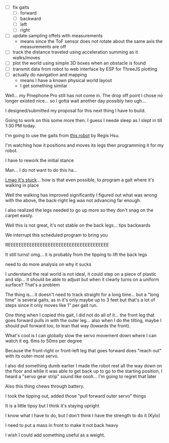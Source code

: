 - [ ] fix gaits
  - [ ] forward
  - [ ] backward
  - [ ] left
  - [ ] right
- [ ] update sampling offets with measurements
  - means since the ToF sensor does not rotate about the same axis the measurements are off
- [ ] track the distance traveled using acceleration summing as it walks/moves
- [ ] plot the world using simple 3D boxes when an obstacle is found
- [ ] transmit data from robot to web interface by ESP for ThreeJS plotting
- [ ] actually do navigation and mapping
  - means I have a known physical world layout
  - I get something similar

Well... my Pinephone Pro still has not come in. The drop off point I chose no longer existed nice... so I gotta wait another day possibly two ugh...

I designed/submitted my proposal for this next thing I have to build.

Going to work on this some more then. I guess I neede sleep as I slept in till 1:30 PM today.

I'm going to use the gaits from [this robot](https://www.youtube.com/watch?v=ZvBVyJE9HOc) by Regis Hsu.

I'm watching how it positions and moves its legs then programming it for my robot.

I have to rework the initial stance

Man... I do not want to do this ha...

[Lmao it's stuck](https://www.youtube.com/watch?v=72OOZBOS9s0)... how is that even possible, to program a gait where it's walking in place

Well the walking has improved significantly I figured out what was wrong with the above, the back-right leg was not advancing far enough.

I also realized the legs needed to go up more so they don't snag on the carpet easily.

Well this is not great, it's not stable on the back legs... tips backwards

We interrupt this scheduled program to bring you

REEEEEEEEEEEEEEEEEEEEEEEEEEEEEEEEEEEEEE

It still turns! omg... it is probably from the tipping to lift the back legs

need to do more analysis on why it sucks

I understand the real world is not ideal, it could step on a piece of plastic and slip... it should be able to adjust but when it clearly turns on a uniform surface? That's a problem

The thing is... it doesn't need to track straight for a long time... but a "long time" is several gaits, as in it's only maybe up to 3 feet but that's a lot of steps since it only moves like 1" per gait run.

One thing when I copied this gait, I did not do all of it... the front leg that goes forward pulls in with the outer leg... also when I do the tilting, maybe I should pull forward too, to lean that way (towards the front).

What's cool is I can globally slow the servo movement down where I can watch it eg. 6ms to 50ms per degree

Because the front-right or front-left leg that goes forward does "reach out" with its outer-most servo.

I also did something dumb earlier I made the robot rest all the way down on the floor and while it was able to get back up to go to the starting position, I heard a "servo gear strip" sound like oooh... I'm going to regret that later

Also this thing chews through battery.

I took the tipping out, added those "pull forward outer servo" things

It is a little tipsy but I think it's staying upright

I know what I have to do, but I don't think I have the strength to do it (Kylo)

I need to put a mass in front to make it not back heavy

I wish I could add something useful as a weight.

